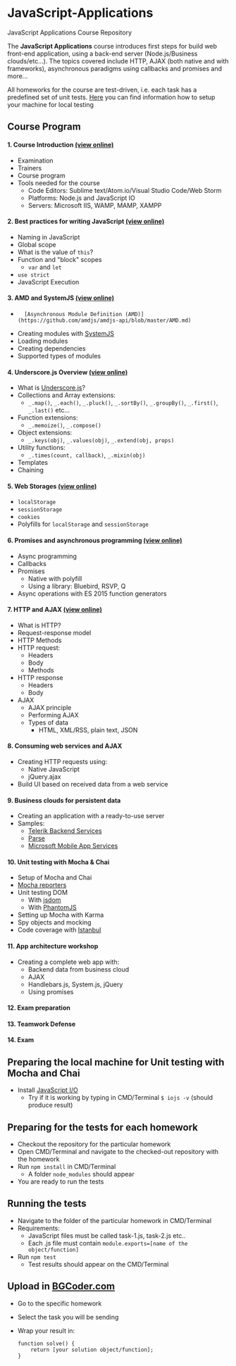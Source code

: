 # JavaScript-Applications
JavaScript Applications Course Repository

The **JavaScript Applications** course introduces first steps for build web front-end application, using a back-end server (Node.js/Business clouds/etc...). The topics covered include HTTP, AJAX (both native and with frameworks), asynchronous paradigms using callbacks and promises and more...

All homeworks for the course are test-driven, i.e. each task has a predefined set of unit tests. [Here](https://github.com/TelerikAcademy/JavaScript-UI-and-DOM/blob/master/README.md#user-content-preparing-the-local-machine-for-unit-testing-with-mocha-and-chai)  you can find information how to setup your machine for local testing

## Course Program
#### 1. Course Introduction [(view online)](https://rawgit.com/TelerikAcademy/JavaScript-Applications/master/01.%20Javascript%20Applications%20-%20Course%20Introduction/slides/index.html)
*   Examination
*   Trainers
*   Course program
*   Tools needed for the course
	*   Code Editors: Sublime text/Atom.io/Visual Studio Code/Web Storm
	*   Platforms: Node.js and JavaScript IO
	*   Servers: Microsoft IIS, WAMP, MAMP, XAMPP

#### 2.   Best practices for writing JavaScript [(view online)](https://rawgit.com/TelerikAcademy/JavaScript-Applications/master/02.%20Best%20practices%20for%20writing%20JavaScript/slides/index.html)
*   Naming in JavaScript
*   Global scope
*   What is the value of `this`?
*   Function and "block" scopes
	*   `var` and `let`
*   `use strict`
*	JavaScript Execution

#### 3.	AMD and SystemJS [(view online)](https://rawgit.com/TelerikAcademy/JavaScript-Applications/master/03.%20AMD%20and%20SystemJS/slides/index.html)
*		[Asynchronous Module Definition (AMD)](https://github.com/amdjs/amdjs-api/blob/master/AMD.md)
*   Creating modules with [SystemJS](https://github.com/systemjs/systemjs)
*   Loading modules
*   Creating dependencies
*   Supported types of modules

#### 4.		Underscore.js Overview [(view online)](https://rawgit.com/TelerikAcademy/JavaScript-Applications/master/04.%20Underscore.js%20overview/slides/index.html)
*	What is [Underscore.js](http://underscorejs.org)?
*   Collections and Array extensions:
	*   `_.map()`, `_.each()`, `_.pluck()`, `_.sortBy()`, `_.groupBy()`, `_.first()`, `_.last()` etc...
*   Function extensions:
	*   `_.memoize()`, `_.compose()`
*   Object extensions:
	*   `_.keys(obj)`, `_.values(obj)`, `_.extend(obj, props)`
*   Utility functions:
	*   `_.times(count, callback)`, `_.mixin(obj)`
*   Templates
*   Chaining

#### 5.   Web Storages [(view online)](https://rawgit.com/TelerikAcademy/JavaScript-Applications/master/05.%20Web%20Storages/slides/index.html#/title)
*   `localStorage`
*   `sessionStorage`
*   `cookies`
*   Polyfills for `localStorage` and `sessionStorage`

#### 6.   Promises and asynchronous programming [(view online)](https://rawgit.com/TelerikAcademy/JavaScript-Applications/master/06.%20Promises%20and%20asynchronous%20programming/slides/index.html)
*   Async programming
*   Callbacks
*   Promises
	*	Native with polyfill
	*	Using a library: Bluebird, RSVP, Q
*   Async operations with ES 2015 function generators

#### 7.   HTTP and AJAX [(view online)](https://rawgit.com/TelerikAcademy/JavaScript-Applications/master/07.%20HTTP%20and%20AJAX/slides/index.html#/title)
*   What is HTTP?
*   Request-response model
*   HTTP Methods
*   HTTP request:
    *   Headers
    *   Body
    *   Methods
*   HTTP response
    *   Headers
    *   Body
*   AJAX
    *   AJAX principle
    *   Performing AJAX
    *   Types of data
        *   HTML, XML/RSS, plain text, JSON

#### 8.   Consuming web services and AJAX
*   Creating HTTP requests using:
	*   Native JavaScript
	*   jQuery.ajax
*   Build UI based on received data from a web service

#### 9.   Business clouds for persistent data
*   Creating an application with a ready-to-use server
*   Samples:
	*   [Telerik Backend Services](http://www.telerik.com/backend-services)
	*   [Parse](https://www.parse.com/)
	*   [Microsoft Mobile App Services](http://azure.microsoft.com/en-us/services/app-service/mobile/)

#### 10.   Unit testing with Mocha & Chai
*   Setup of Mocha and Chai
*   [Mocha reporters](https://mochajs.org/#reporters)
*   Unit testing DOM
	*   With [jsdom](https://github.com/tmpvar/jsdom)
	*   With [PhantomJS](http://phantomjs.org/)
*   Setting up Mocha with Karma
*   Spy objects and mocking
*   Code coverage with [Istanbul](https://github.com/gotwarlost/istanbul)

#### 11.   App architecture workshop
*   Creating a complete web app with:
	*   Backend data from business cloud
	*   AJAX
	*   Handlebars.js, System.js, jQuery
	*   Using promises

#### 12.  Exam preparation

#### 13.  Teamwork Defense

#### 14.  Exam

## Preparing the local machine for Unit testing with Mocha and Chai

* Install [JavaScript I/O](https://iojs.org/en/index.html "JavaScript I/O")
    * Try if it is working by typing in CMD/Terminal `$ iojs -v` (should produce result)

## Preparing for the tests for each homework

*   Checkout the repository for the particular homework
*   Open CMD/Terminal and navigate to the checked-out repository with the homework
*   Run `npm install` in CMD/Terminal
    *   A folder `node_modules` should appear
*   You are ready to run the tests

## Running the tests

*   Navigate to the folder of the particular homework in CMD/Terminal
*   Requirements:
    *   JavaScript files must be called task-1.js, task-2.js etc..
    *   Each .js file must contain `module.exports=[name of the object/function]`
*   Run `npm test`
    *   Test results should appear on the CMD/Terminal

## Upload in [BGCoder.com](http://bgcoder.com/)

*   Go to the specific homework
*   Select the task you will be sending
*   Wrap your result in:

        function solve() {
            return [your solution object/function];
        }
